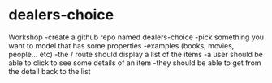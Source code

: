 # dealers-choice

Workshop
-create a github repo named dealers-choice
-pick something you want to model that has some properties
-examples (books, movies, people... etc)
-the / route should display a list of the items
-a user should be able to click to see some details of an item
-they should be able to get from the detail back to the list
